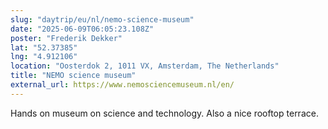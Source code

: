 ```yaml
---
slug: "daytrip/eu/nl/nemo-science-museum"
date: "2025-06-09T06:05:23.108Z"
poster: "Frederik Dekker"
lat: "52.37385"
lng: "4.912106"
location: "Oosterdok 2, 1011 VX, Amsterdam, The Netherlands"
title: "NEMO science museum"
external_url: https://www.nemosciencemuseum.nl/en/
---
```

Hands on museum on science and technology. Also a nice rooftop terrace.